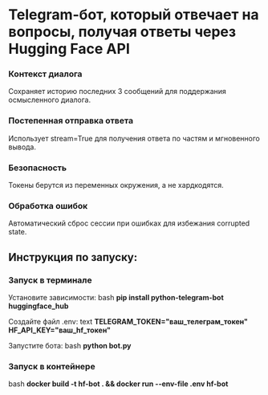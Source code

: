 #  Telegram-бот, который отвечает на вопросы, получая ответы через Hugging Face API

### Контекст диалога
Сохраняет историю последних 3 сообщений для поддержания осмысленного диалога.

### Постепенная отправка ответа
Использует stream=True для получения ответа по частям и мгновенного вывода.

### Безопасность
Токены берутся из переменных окружения, а не хардкодятся.

### Обработка ошибок
Автоматический сброс сессии при ошибках для избежания corrupted state.

## Инструкция по запуску:

### Запуск в терминале
Установите зависимости:
bash
**pip install python-telegram-bot huggingface_hub**

Создайте файл .env:
text
**TELEGRAM_TOKEN="ваш_телеграм_токен"
HF_API_KEY="ваш_hf_токен"**

Запустите бота:
bash
**python bot.py**


### Запуск в контейнере
bash
**docker build -t hf-bot . && docker run --env-file .env hf-bot**
